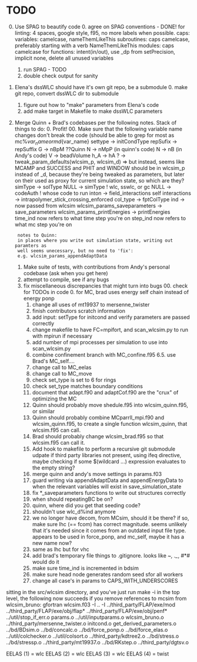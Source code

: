 # TODO

0. Use SPAG to beautify code
    0. agree on SPAG conventions - DONE!
        for linting:
        4 spaces, google style, f95, no more labels when possible.
        caps:
        variables: camelcase, nameThemLikeThis
        subroutines: caps camelcase, preferably starting with a verb NameThemLikeThis
        modules: caps camelcase
        for functions:
        intent(in/out), use _dp from setPrecision, implicit none,
        delete all unused variables
    1. run SPAG - TODO
    2. double check output for sanity
1. Elena's dssWLC should have it's own git repo, be a submodule
    0. make git repo, convert dssWLC dir to submodule
    1. figure out how to "make" parameters from Elena's code
    2. add make target in Makefile to make dssWLC parameters
2. Merge Quinn + Brad's codebases per the following notes.
Stack of things to do:
    0. Profit!
    00. Make sure that the following variable name changes don't break the code
        (should be able to grep for most as mc%${var_name} or md%${var_name}
        settype -> initCondType
        repSufix -> repSuffix
        G -> nBpM ??Quinn
        N -> nMpP (in quinn's code)
        N -> nB (in Andy's code)
        V -> beadVolume
        h_A -> hA
        ? -> tweak_param_defaults(wlcsim_p, wlcsim_d)
            => but instead, seems like MCAMP and SUCCESS and PHIT and WINDOW should
            be in wlcsim_p instead of _d, because they're being tweaked as parameters,
            but later on their used as proxy for current simulation state, so which
            are they?
        simType -> solType
        NULL -> simType ! wlc, sswlc, or gc
        NULL -> codeAuth ! whose code to run
        inton -> field_interactions
        self interactions -> intrapolymer_stick_crossing_enforced
        col_type -> fptColType
        ind -> now passed from wlcsim
        wlcsim_params_saveparameters -> save_parameters
        wlcsim_params_printEnergies -> printEnergies
        time_ind now refers to what time step you're on
        step_ind now refers to what mc step you're on


        notes to Quinn:
        in places where you write out simulation state, writing out paramters as
        well seems unecessary, but no need to 'fix':
        e.g. wlcsim_params_appendAdaptData
    1. Make suite of tests, with contributions from Andy's personal
       codebase (ask when you get here)
    2. attempt to compile, see if any bugs
    3. fix miscellaneous discrepancies that might turn into bugs
        00. check for TODOs in code
        0. for MC, brad uses energy self chain instead of energy ponp
        1. change all uses of mt19937 to mersenne_twister
        2. finish contributors scratch information
        3. add input: setType for initcond and verify parameters are passed correctly
        4. change makefile to have FC=mpifort, and scan_wlcsim.py to run with mpirun if
        necessary
        5. add number of mpi processes per simulation to use into scan_wlcsim.py
        6. combine confinement branch with MC_confine.f95
        6.5. use Brad's MC_self....
        7. change call to MC_eelas
        8. change call to MC_move
        9. check set_type is set to 6 for rings
        10. check set_type matches boundary conditions
        13. document that adapt.f90 and adaptCof.f90 are the "crux" of optimizing the MC
        15. Quinn should probably move shedule.f95 into wlcsim_quinn.f95, or similar
        16. Quinn should probably combine MCparrll_mpi.f90 and wlcsim_quinn.f95, to
            create a single function wlcsim_quinn, that wlcsim.f95 can call.
        17. Brad should probably change wlcsim_brad.f95 so that wlcsim.f95 can call it.
        18. Add hook to makefile to perform a recursive git submodule udpate if third
            party libraries not present, using ifeq directive, maybe checking
            if some $(wildcard ...) expression evaluates to the empty string?
        19. merge quinn and andy's move settings in params.f03
        20. guard writing via appendAdaptData and appendEnergyData to
            when the relevant variables will exist in
            save_simulation_state
        21. fix *_saveparameters functions to write out structures
            correctly
        22. when should repeatingBC be on?
        23. quinn, where did you get that seeding code?
        24. shouldn't use wlc_d%ind anymore
        25. we no longer have decom, from MCsim, should it be there? if so,
            make sure lhc (== fcom) has correct magnitude. seems unlikely that
            it's needed since it comes from an outdated input file type.
            appears to be used in force_ponp, and mc_self, maybe it has a new
            name now?
        26. same as lhc but for vhc
        27. add brad's temporary file things to .gitignore. looks like *~, ._*,
            #*# would do it
        28. make sure time_ind is incremented in bdsim
        29. make sure head node generates random seed sfor all workers
        30. change all case's in params to CAPS_WITH_UNDERSCORES

sitting in the src/wlcsim directory, and you've just run make -i in the top
level, the following now succeeds if you remove
references to mcsim from wlcsim_bruno:
gfortran wlcsim.f03 -I .. -I ../third_party/FLAP/exe/mod
../third_party/FLAP/exe/obj/flap* ../third_party/FLAP/exe/obj/penf*
../util/stop_if_err.o params.o ../util/inputparams.o wlcsim_bruno.o
../third_party/mersenne_twister.o initcond.o get_derived_parameters.o
../bd/BDsim.o ../bd/concalc.o ../bd/force_ponp.o ../bd/force_elas.o
../util/colchecker.o ../util/colsort.o ../third_party/kdtree2.o ../bd/stress.o
../bd/stressp.o ../third_party/mt19937.o ../bd/RKstep.o ../third_party/dgtsv.o


EELAS (1) = wlc
EELAS (2) = wlc
EELAS (3) = wlc
EELAS (4) = twist

